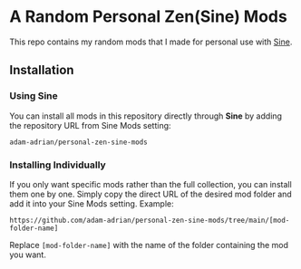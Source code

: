 # A Random Personal Zen(Sine) Mods

This repo contains my random mods that I made for personal use with [Sine](https://github.com/CosmoCreeper/Sine).

## Installation

### Using Sine

You can install all mods in this repository directly through **Sine** by adding the repository URL from Sine Mods setting:

```
adam-adrian/personal-zen-sine-mods
```

### Installing Individually

If you only want specific mods rather than the full collection, you can install them one by one. Simply copy the direct URL of the desired mod folder and add it into your Sine Mods setting.
Example:

```
https://github.com/adam-adrian/personal-zen-sine-mods/tree/main/[mod-folder-name]
```
Replace `[mod-folder-name]` with the name of the folder containing the mod you want.
